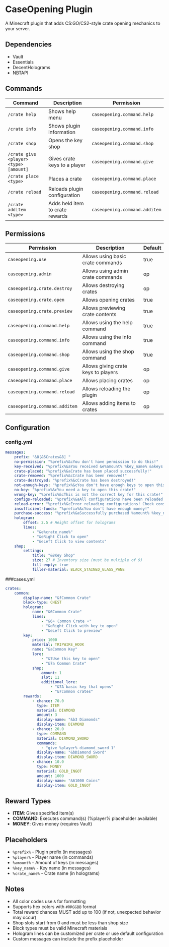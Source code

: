 # CaseOpening Plugin

A Minecraft plugin that adds CS:GO/CS2-style crate opening mechanics to your server.

## Dependencies
- Vault
- Essentials
- DecentHolograms
- NBTAPI

## Commands
| Command | Description | Permission |
|---------|-------------|------------|
| `/crate help` | Shows help menu | `caseopening.command.help` |
| `/crate info` | Shows plugin information | `caseopening.command.info` |
| `/crate shop` | Opens the key shop | `caseopening.command.shop` |
| `/crate give <player> <type> [amount]` | Gives crate keys to a player | `caseopening.command.give` |
| `/crate place <type>` | Places a crate | `caseopening.command.place` |
| `/crate reload` | Reloads plugin configuration | `caseopening.command.reload` |
| `/crate additem <type>` | Adds held item to crate rewards | `caseopening.command.additem` |

## Permissions
| Permission | Description | Default |
|------------|-------------|---------|
| `caseopening.use` | Allows using basic crate commands | true |
| `caseopening.admin` | Allows using admin crate commands | op |
| `caseopening.crate.destroy` | Allows destroying crates | op |
| `caseopening.crate.open` | Allows opening crates | true |
| `caseopening.crate.preview` | Allows previewing crate contents | true |
| `caseopening.command.help` | Allows using the help command | true |
| `caseopening.command.info` | Allows using the info command | true |
| `caseopening.command.shop` | Allows using the shop command | true |
| `caseopening.command.give` | Allows giving crate keys to players | op |
| `caseopening.command.place` | Allows placing crates | op |
| `caseopening.command.reload` | Allows reloading the plugin | op |
| `caseopening.command.additem` | Allows adding items to crates | op |

## Configuration

### config.yml
```yaml
messages:
    prefix: "&8[&6Crates&8] "
    no-permission: "%prefix%&cYou don't have permission to do this!"
    key-received: "%prefix%&aYou received &e%amount% %key_name% &akeys!"
    crate-placed: "%prefix%&aCrate has been placed successfully!"
    crate-removed: "%prefix%&cCrate has been removed!"
    crate-destroyed: "%prefix%&cCrate has been destroyed!"
    not-enough-keys: "%prefix%&cYou don't have enough keys to open this crate!"
    no-key: "%prefix%&cYou need a key to open this crate!"
    wrong-key: "%prefix%&cThis is not the correct key for this crate!"
    configs-reloaded: "%prefix%&aAll configurations have been reloaded!"
    reload-error: "%prefix%&cError reloading configurations! Check console for details."
    insufficient-funds: "%prefix%&cYou don't have enough money!"
    purchase-success: "%prefix%&aSuccessfully purchased %amount% %key_name% key(s)!"
    hologram:
        offset: 2.5 # Height offset for holograms
        lines:
            - "&e%crate_name%"
            - "&eRight Click to open"
            - "&eLeft Click to view contents"
    shop:
        settings:
            title: "&8Key Shop"
            size: 27 # Inventory size (must be multiple of 9)
            fill-empty: true
            filler-material: BLACK_STAINED_GLASS_PANE
```
###cases.yml
```yaml
crates:
    common:
        display-name: "&fCommon Crate"
        block-type: CHEST
        hologram:
            name: "&6Common Crate"
            lines:
                - "&6⭐ Common Crate ⭐"
                - "&eRight Click with key to open"
                - "&eLeft Click to preview"
        key:
            price: 1000
            material: TRIPWIRE_HOOK
            name: "&aCommon Key"
            lore:
                - "&7Use this key to open"
                - "&7a Common Crate"
            shop:
                amount: 1
                slot: 11
                additional_lore:
                    - "&7A basic key that opens"
                    - "&7common crates"
        rewards:
            - chance: 70.0
              type: ITEM
              material: DIAMOND
              amount: 3
              display-name: "&b3 Diamonds"
              display-item: DIAMOND
            - chance: 20.0
              type: COMMAND
              material: DIAMOND_SWORD
              commands:
                - "give %player% diamond_sword 1"
              display-name: "&bDiamond Sword"
              display-item: DIAMOND_SWORD
            - chance: 10.0
              type: MONEY
              material: GOLD_INGOT
              amount: 1000
              display-name: "&61000 Coins"
              display-item: GOLD_INGOT
```

## Reward Types
- **ITEM**: Gives specified item(s)
- **COMMAND**: Executes command(s) (%player% placeholder available)
- **MONEY**: Gives money (requires Vault)

## Placeholders
- `%prefix%` - Plugin prefix (in messages)
- `%player%` - Player name (in commands)
- `%amount%` - Amount of keys (in messages)
- `%key_name%` - Key name (in messages)
- `%crate_name%` - Crate name (in holograms)

## Notes
- All color codes use `&` for formatting
- Supports hex colors with `#RRGGBB` format
- Total reward chances MUST add up to 100 (if not, unexpected behavior may occur)
- Shop slots start from 0 and must be less than shop size
- Block types must be valid Minecraft materials
- Hologram lines can be customized per crate or use default configuration
- Custom messages can include the prefix placeholder

